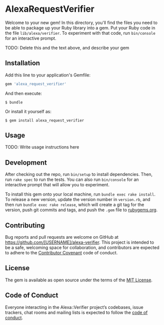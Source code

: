 # AlexaRequestVerifier

Welcome to your new gem! In this directory, you'll find the files you need to be able to package up your Ruby library into a gem. Put your Ruby code in the file `lib/alexa/verifier`. To experiment with that code, run `bin/console` for an interactive prompt.

TODO: Delete this and the text above, and describe your gem

## Installation

Add this line to your application's Gemfile:

```ruby
gem 'alexa_request_verifier'
```

And then execute:

    $ bundle

Or install it yourself as:

    $ gem install alexa_request_verifier

## Usage

TODO: Write usage instructions here

## Development

After checking out the repo, run `bin/setup` to install dependencies. Then, run `rake spec` to run the tests. You can also run `bin/console` for an interactive prompt that will allow you to experiment.

To install this gem onto your local machine, run `bundle exec rake install`. To release a new version, update the version number in `version.rb`, and then run `bundle exec rake release`, which will create a git tag for the version, push git commits and tags, and push the `.gem` file to [rubygems.org](https://rubygems.org).

## Contributing

Bug reports and pull requests are welcome on GitHub at https://github.com/[USERNAME]/alexa-verifier. This project is intended to be a safe, welcoming space for collaboration, and contributors are expected to adhere to the [Contributor Covenant](http://contributor-covenant.org) code of conduct.

## License

The gem is available as open source under the terms of the [MIT License](https://opensource.org/licenses/MIT).

## Code of Conduct

Everyone interacting in the Alexa::Verifier project’s codebases, issue trackers, chat rooms and mailing lists is expected to follow the [code of conduct](https://github.com/[USERNAME]/alexa-verifier/blob/master/CODE_OF_CONDUCT.md).
